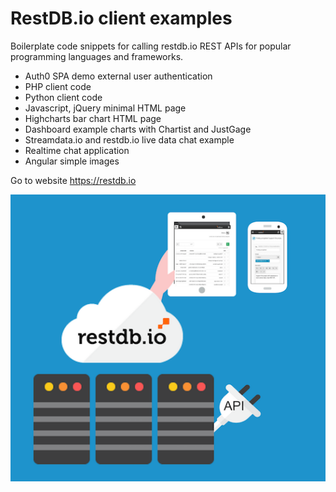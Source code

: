 # RestDB.io client examples
Boilerplate code snippets for calling restdb.io REST APIs for popular programming languages and frameworks.

- Auth0 SPA demo external user authentication
- PHP client code
- Python client code
- Javascript, jQuery minimal HTML page
- Highcharts bar chart HTML page
- Dashboard example charts with Chartist and JustGage
- Streamdata.io and restdb.io live data chat example
- Realtime chat application
- Angular simple images

Go to website https://restdb.io

![RestDB Logo](/images/restdbio.png)
